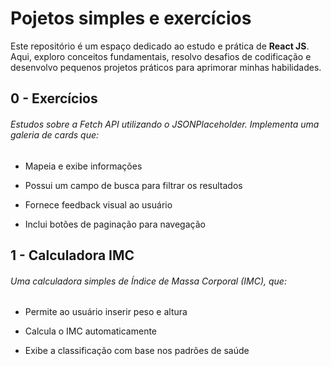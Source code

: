 # Pojetos simples e exercícios

Este repositório é um espaço dedicado ao estudo e prática de **React JS**. Aqui, exploro conceitos fundamentais, resolvo desafios de codificação e desenvolvo pequenos projetos práticos para aprimorar minhas habilidades.

## 0 - Exercícios

###### Estudos sobre a Fetch API utilizando o JSONPlaceholder. Implementa uma galeria de cards que:

* Mapeia e exibe informações

* Possui um campo de busca para filtrar os resultados

* Fornece feedback visual ao usuário

* Inclui botões de paginação para navegação

## 1 - Calculadora IMC

###### Uma calculadora simples de Índice de Massa Corporal (IMC), que:

* Permite ao usuário inserir peso e altura

* Calcula o IMC automaticamente

* Exibe a classificação com base nos padrões de saúde